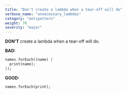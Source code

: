 ```yaml
---
title: "Don't create a lambda when a tear-off will do"
verbose_name: "unnecessary_lambdas"
category: "antipattern"
weight: 70
severity: "major"
---
```

**DON'T** create a lambda when a tear-off will do.

**BAD:**
```dart
names.forEach((name) {
  print(name);
});
```

**GOOD:**
```dart
names.forEach(print);
```


